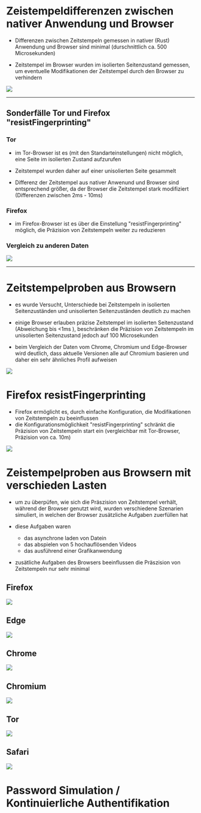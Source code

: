# Zeistempeldifferenzen zwischen nativer Anwendung und Browser


- Differenzen zwischen Zeitstempeln gemessen in nativer (Rust) Anwendung und Browser sind minimal (durschnittlich ca. 500 Microsekunden)

- Zeitstempel im Browser wurden im isolierten Seitenzustand gemessen, um eventuelle Modifikationen der Zeitstempel durch den Browser zu verhindern



![](./browser_extended/fig2.jpeg)

----
## Sonderfälle Tor und Firefox "resistFingerprinting"

### Tor
- im Tor-Browser ist es (mit den Standarteinstellungen) nicht möglich, eine Seite im isolierten Zustand aufzurufen

- Zeitstempel wurden daher auf einer unisolierten Seite gesammelt

- Differenz der Zeitstempel aus nativer Anwenund und Browser sind entsprechend größer, da der Browser die Zeitstempel stark modifiziert (Differenzen zwischen 2ms - 10ms)

### Firefox

- im Firefox-Browser ist es über die Einstellung "resistFingerprinting" möglich, die Präzision von Zeitstempeln weiter zu reduzieren
  
### Vergleich zu anderen Daten

![](./browser_extended/fig.jpeg)

----
# Zeitstempelproben aus Browsern

- es wurde Versucht, Unterschiede bei Zeitstempeln in isolierten Seitenzuständen und unisolierten Seitenzuständen deutlich zu machen

- einige Browser erlauben präzise Zeitstempel im isolierten Seitenzustand (Abweichung bis <1ms ), beschränken die Präzision von Zeitstempeln im unisolierten Seitenzustand jedoch auf 100 Microsekunden

- beim Vergleich der Daten vom Chrome, Chromium und Edge-Browser wird deutlich, dass aktuelle Versionen alle auf Chromium basieren und daher ein sehr ähnliches Profil aufweisen

![](./timer/combined.jpeg)


# Firefox resistFingerprinting

- Firefox ermöglicht es, durch einfache Konfiguration, die Modifikationen von Zeitstempeln zu beeinflussen
- die Konfigurationsmöglichkeit "resistFingerprinting" schränkt die Präzision von Zeitstempeln start ein (vergleichbar mit Tor-Browser, Präzision von ca. 10m)

![](./timer/firefox_rf/hist.jpg)


# Zeistempelproben aus Browsern mit verschieden Lasten


- um zu überpüfen, wie sich die Präszision von Zeitstempel verhält, während der Browser genutzt wird, wurden verschiedene Szenarien simuliert, in welchen der Browser zusätzliche Aufgaben zuerfüllen hat

- diese Aufgaben waren
  - das asynchrone laden von Datein
  - das abspielen von 5 hochauflösenden Videos
  - das ausführend einer Grafikanwendung

- zusätliche Aufgaben des Browsers beeinflussen die Präszision von Zeitstempeln nur sehr minimal

## Firefox 
![](./timer/firefox/box.jpg)

## Edge
![](./timer/edge/box.jpg)

## Chrome
![](./timer/chrome/box.jpg)

## Chromium
![](./timer/chromium/box.jpg)

## Tor
![](./timer/tor/box.jpg)

## Safari
![](./timer/safari/box.jpg)


# Password Simulation / Kontinuierliche Authentifikation
